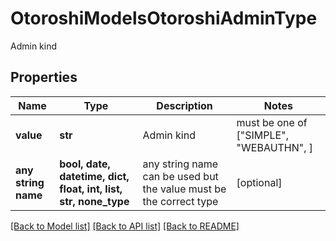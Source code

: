 # OtoroshiModelsOtoroshiAdminType

Admin kind

## Properties
Name | Type | Description | Notes
------------ | ------------- | ------------- | -------------
**value** | **str** | Admin kind |  must be one of ["SIMPLE", "WEBAUTHN", ]
**any string name** | **bool, date, datetime, dict, float, int, list, str, none_type** | any string name can be used but the value must be the correct type | [optional]

[[Back to Model list]](../README.md#documentation-for-models) [[Back to API list]](../README.md#documentation-for-api-endpoints) [[Back to README]](../README.md)


